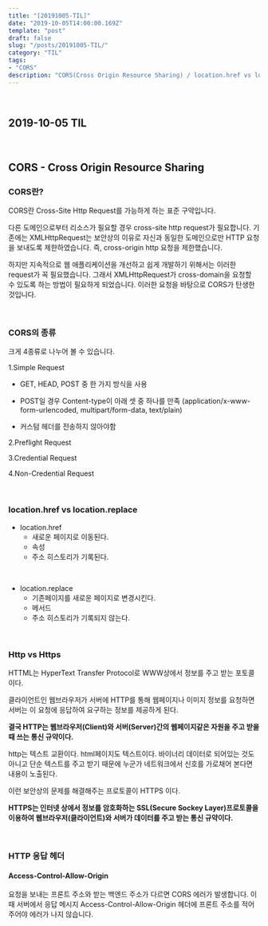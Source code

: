 ```yaml
---
title: "[20191005-TIL]"
date: "2019-10-05T14:00:00.169Z"
template: "post"
draft: false
slug: "/posts/20191005-TIL/"
category: "TIL"
tags:
- "CORS"
description: "CORS(Cross Origin Resource Sharing) / location.href vs location.replace"
---
```


<br>

## 2019-10-05 TIL

<br>

## CORS - Cross Origin Resource Sharing

### CORS란?

CORS란 Cross-Site Http Request를 가능하게 하는 표준 구약입니다.

다른 도메인으로부터 리소스가 필요할 경우 cross-site http request가 필요합니다.
기존에는 XMLHttpRequest는 보안상의 이유로 자신과 동일한 도메인으로만 HTTP 요청을 보내도록 제한하였습니다. 즉, cross-origin http 요청을 제한했습니다.

하지만 지속적으로 웹 애플리케이션을 개선하고 쉽게 개발하기 위해서는 이러한 request가 꼭 필요했습니다. 그래서 XMLHttpRequest가 cross-domain을 요청할 수 있도록 하는 방법이 필요하게 되었습니다. 이러한 요청을 바탕으로 CORS가 탄생한 것입니다.

<br>

### CORS의 종류

크게 4종류로 나누어 볼 수 있습니다.

1.Simple Request

- GET, HEAD, POST 중 한 가지 방식을 사용

- POST일 경우 Content-type이 아래 셋 중 하나를 만족
  (application/x-www-form-urlencoded, multipart/form-data, text/plain)

- 커스텀 헤더를 전송하지 않아야함

2.Preflight Request

3.Credential Request

4.Non-Credential Request

<br>

### location.href vs location.replace

- location.href
  - 새로운 페이지로 이동된다.
  - 속성
  - 주소 히스토리가 기록된다.

<br>

- location.replace
  - 기존페이지를 새로운 페이지로 변경시킨다.
  - 메서드
  - 주소 히스토리가 기록되지 않는다.

<br>

### Http vs Https

HTTML는 HyperText Transfer Protocol로 WWW상에서 정보를 주고 받는 포토콜이다.

클라이언트인 웹브라우저가 서버에 HTTP를 통해 웹페이지나 이미지 정보를 요청하면 서버는 이 요청에 응답하여 요구하는 정보를 제공하게 된다.

**결국 HTTP는 웹브라우저(Client)와 서버(Server)간의 웹페이지같은 자원을 주고 받을 때 쓰는 통신 규약이다.**

http는 텍스트 교환이다. html페이지도 텍스트이다. 바이너리 데이터로 되어있는 것도 아니고 단순 텍스트를 주고 받기 때문에 누군가 네트워크에서 신호를 가로채어 본다면 내용이 노출된다.

이런 보안상의 문제를 해결해주는 프로토콜이 HTTPS 이다.

**HTTPS는 인터넷 상에서 정보를 암호화하는 SSL(Secure Sockey Layer)프로토콜을 이용하여 웹브라우저(클라이언트)와 서버가 데이터를 주고 받는 통신 규약이다.**

<br>

### HTTP 응답 헤더

#### Access-Control-Allow-Origin

요청을 보내는 프론트 주소와 받는 백엔드 주소가 다르면 CORS 에러가 발생합니다. 이 때 서버에서 응답 메시지 Access-Control-Allow-Origin 헤더에 프론트 주소를 적어주어야 에러가 나지 않습니다.
